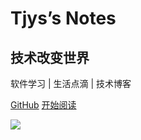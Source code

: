 # Tjys’s Notes
## 技术改变世界
软件学习 | 生活点滴 | 技术博客



[<i class="iconfont icon-github"></i> GitHub](https://github.com/Qikaile/tjys-notes)
[开始阅读 <i class="iconfont icon-down"></i>](#main)

<!-- background image -->
![](https://fastly.jsdelivr.net/npm/boke-cdn/img/bg.5draylstowg0.jpg)